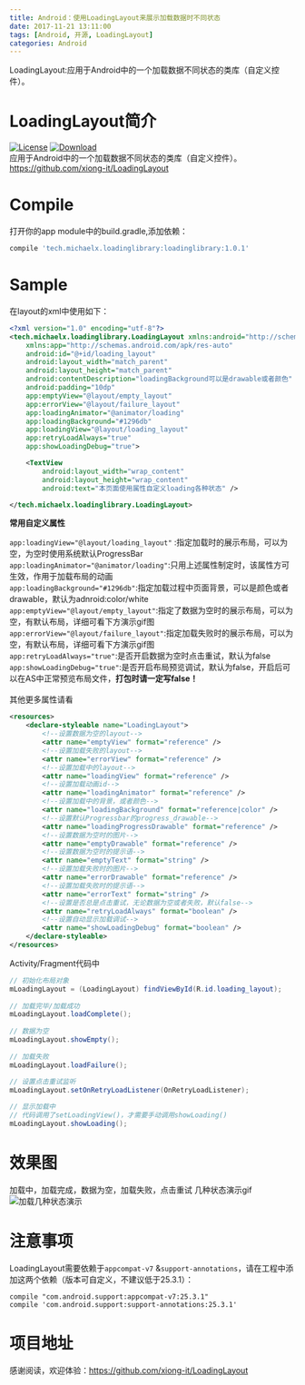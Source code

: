 ```yaml
---
title: Android：使用LoadingLayout来展示加载数据时不同状态
date: 2017-11-21 13:11:00
tags: [Android, 开源, LoadingLayout]
categories: Android
---
```

LoadingLayout:应用于Android中的一个加载数据不同状态的类库（自定义控件）。 
<!--more-->
LoadingLayout简介
==
[![License](https://img.shields.io/badge/license-Apache%202-green.svg)](https://www.apache.org/licenses/LICENSE-2.0)
[ ![Download](https://api.bintray.com/packages/xiong-it/AndroidRepo/LoadingLayout/images/download.svg) ](https://bintray.com/xiong-it/AndroidRepo/LoadingLayout/_latestVersion)  
应用于Android中的一个加载数据不同状态的类库（自定义控件）。 https://github.com/xiong-it/LoadingLayout 

Compile
==
打开你的app module中的build.gradle,添加依赖：
```groovy  
compile 'tech.michaelx.loadinglibrary:loadinglibrary:1.0.1'
```
  
Sample  
==
在layout的xml中使用如下：
```xml  
<?xml version="1.0" encoding="utf-8"?>
<tech.michaelx.loadinglibrary.LoadingLayout xmlns:android="http://schemas.android.com/apk/res/android"
    xmlns:app="http://schemas.android.com/apk/res-auto"
    android:id="@+id/loading_layout"
    android:layout_width="match_parent"
    android:layout_height="match_parent"
    android:contentDescription="loadingBackground可以是drawable或者颜色"
    android:padding="10dp"
    app:emptyView="@layout/empty_layout"
    app:errorView="@layout/failure_layout"
    app:loadingAnimator="@animator/loading"
    app:loadingBackground="#1296db"
    app:loadingView="@layout/loading_layout"
    app:retryLoadAlways="true"
    app:showLoadingDebug="true">

    <TextView
        android:layout_width="wrap_content"
        android:layout_height="wrap_content"
        android:text="本页面使用属性自定义loading各种状态" />

</tech.michaelx.loadinglibrary.LoadingLayout>
```
  
**常用自定义属性**  

`app:loadingView="@layout/loading_layout"` :指定加载时的展示布局，可以为空，为空时使用系统默认ProgressBar  
`app:loadingAnimator="@animator/loading"`:只用上述属性制定时，该属性方可生效，作用于加载布局的动画  
`app:loadingBackground="#1296db"`:指定加载过程中页面背景，可以是颜色或者drawable，默认为adnroid:color/white  
`app:emptyView="@layout/empty_layout"`:指定了数据为空时的展示布局，可以为空，有默认布局，详细可看下方演示gif图   
`app:errorView="@layout/failure_layout"`:指定加载失败时的展示布局，可以为空，有默认布局，详细可看下方演示gif图  
`app:retryLoadAlways="true"`:是否开启数据为空时点击重试，默认为false  
`app:showLoadingDebug="true"`:是否开启布局预览调试，默认为false，开启后可以在AS中正常预览布局文件，**打包时请一定写false！**  
<br>
其他更多属性请看  
```xml
<resources>
    <declare-styleable name="LoadingLayout">
        <!--设置数据为空的layout-->  
        <attr name="emptyView" format="reference" />
        <!--设置加载失败的layout-->  
        <attr name="errorView" format="reference" />
        <!--设置加载中的layout-->  
        <attr name="loadingView" format="reference" />
        <!--设置加载动画id-->  
        <attr name="loadingAnimator" format="reference" />
        <!--设置加载中的背景，或者颜色-->  
        <attr name="loadingBackground" format="reference|color" />
        <!--设置默认Progressbar的progress_drawable-->  
        <attr name="loadingProgressDrawable" format="reference" />
        <!--设置数据为空时的图片-->  
        <attr name="emptyDrawable" format="reference" />
        <!--设置数据为空时的提示语-->  
        <attr name="emptyText" format="string" />
        <!--设置加载失败时的图片-->  
        <attr name="errorDrawable" format="reference" />
        <!--设置加载失败时的提示语-->  
        <attr name="errorText" format="string" />
        <!--设置是否总是点击重试，无论数据为空或者失败，默认false-->  
        <attr name="retryLoadAlways" format="boolean" />
        <!--设置自动显示加载调试-->  
        <attr name="showLoadingDebug" format="boolean" />
    </declare-styleable>
</resources>  
```
  
Activity/Fragment代码中  

```java
// 初始化布局对象  
mLoadingLayout = (LoadingLayout) findViewById(R.id.loading_layout);  
  
// 加载完毕/加载成功  
mLoadingLayout.loadComplete();  
  
// 数据为空  
mLoadingLayout.showEmpty();  
  
// 加载失败  
mLoadingLayout.loadFailure();  
  
// 设置点击重试监听  
mLoadingLayout.setOnRetryLoadListener(OnRetryLoadListener);  

// 显示加载中  
// 代码调用了setLoadingView()，才需要手动调用showLoading()
mLoadingLayout.showLoading();
```
  
效果图
==
加载中，加载完成，数据为空，加载失败，点击重试 几种状态演示gif   
![加载几种状态演示](https://raw.githubusercontent.com/xiong-it/LoadingLayout/master/output/LoadingLayout.gif) 
  
注意事项  
==
LoadingLayout需要依赖于`appcompat-v7` &`support-annotations`，请在工程中添加这两个依赖（版本可自定义，不建议低于25.3.1）：  
```groove
compile "com.android.support:appcompat-v7:25.3.1"  
compile 'com.android.support:support-annotations:25.3.1'  
```

项目地址
==
感谢阅读，欢迎体验：https://github.com/xiong-it/LoadingLayout 